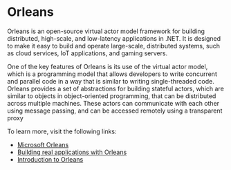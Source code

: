 # Orleans

Orleans is an open-source virtual actor model framework for building distributed, high-scale, and low-latency applications in .NET. It is designed to make it easy to build and operate large-scale, distributed systems, such as cloud services, IoT applications, and gaming servers.

One of the key features of Orleans is its use of the virtual actor model, which is a programming model that allows developers to write concurrent and parallel code in a way that is similar to writing single-threaded code. Orleans provides a set of abstractions for building stateful actors, which are similar to objects in object-oriented programming, that can be distributed across multiple machines. These actors can communicate with each other using message passing, and can be accessed remotely using a transparent proxy

To learn more, visit the following links:

- [Microsoft Orleans](https://learn.microsoft.com/en-us/dotnet/orleans/overview)
- [Building real applications with Orleans](https://www.youtube.com/watch?v=8duFuggnj8o)
- [Introduction to Orleans](https://dev.to/willvelida/introduction-to-microsoft-orleans-796)